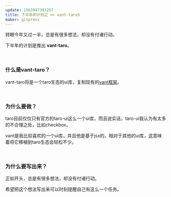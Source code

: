 ```yaml
---
update: 1563947393257
title: 下半年的计划之 => vant-taro5
maker: gitpress
---
```

<p>转眼今年又过一半，总是有很多想法，却没有付诸行动。</p>
<p>下半年的计划是推出&nbsp;<strong>vant-taro</strong>。</p>
<p>&nbsp;</p>
<h3><strong>什么是vant-taro？</strong></h3>
<p>vant-taro将是一个taro生态的ui库，复制现有的<a href="https://youzan.github.io/vant/#/zh-CN/intro" target="_blank" rel="noopener">vant框架</a>。</p>
<p>&nbsp;</p>
<h3><strong>为什么要做？</strong></h3>
<p>taro目前仅仅只有官方的taro-ui这么一个ui库，而且说实话，taro-ui我认为有太多的不合理之处，比如checkbox。</p>
<p>vant是我比较喜欢的一个ui库，并且他是基于jsx的，相对于其他的ui库，这意味着将它移植到taro生态会轻松不少。</p>
<p>&nbsp;</p>
<h3><strong>为什么要写出来？</strong></h3>
<p>正如开头，总是有很多想法，却没有付诸行动。</p>
<p>希望把这个想法写出来可以时刻提醒自己有这么一个任务。</p>
<p>&nbsp;</p> 